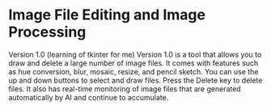 # Image File Editing and Image Processing
Version 1.0 (learning of tkinter for me)
Version 1.0 is a tool that allows you to draw and delete a large number of image files. It comes with features such as hue conversion, blur, mosaic, resize, and pencil sketch. 
You can use the up and down buttons to select and draw files. Press the Delete key to delete files. 
It also has real-time monitoring of image files that are generated automatically by AI and continue to accumulate.
